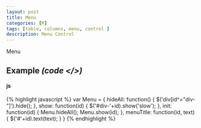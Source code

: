 ```yaml
---
layout: post
title: Menu
categories: [M]
tags: [table, columns, menu, control ]
description: Menu Control
---
```


Menu

## Example <i>(code </>)</i>

#### js

{% highlight javascript %}
var Menu =
{
	hideAll: function() {
		$('div[id^="div-"]').hide();
	},
	show: function(id) {
		$('#div-'+id).show('slow');
	},
	init: function(id) {
		Menu.hideAll();
		Menu.show(id);
	},
	menuTitle: function(id, text) {
		$('#'+id).text(text);
	}
}
{% endhighlight %}
